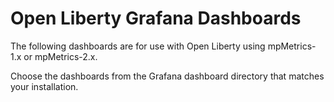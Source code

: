 # Open Liberty Grafana Dashboards

The following dashboards are for use with Open Liberty using mpMetrics-1.x or mpMetrics-2.x.

Choose the dashboards from the Grafana dashboard directory that matches your installation.




